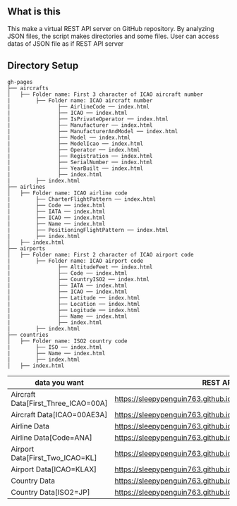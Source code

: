 ## What is this
This make a virtual REST API server on GitHub repository.
By analyzing JSON files, the script makes directories and some files.
User can access datas of JSON file as if REST API server


## Directory Setup
```
gh-pages
├── aircrafts
│   ├── Folder name: First 3 character of ICAO aircraft number
|        ├── Folder name: ICAO aircraft number
|               ├── AirlineCode ── index.html
|               ├── ICAO ── index.html
|               ├── IsPrivateOperator ── index.html
|               ├── Manufacturer ── index.html
|               ├── ManufacturerAndModel ── index.html
|               ├── Model ── index.html
|               ├── ModelIcao ── index.html
|               ├── Operator ── index.html
|               ├── Registration ── index.html
|               ├── SerialNumber ── index.html
|               ├── YearBuilt ── index.html
|               ├── index.html
|        ├── index.html
├── airlines
│   ├── Folder name: ICAO airline code
|        ├── CharterFlightPattern ── index.html
|        ├── Code ── index.html
|        ├── IATA ── index.html
|        ├── ICAO ── index.html
|        ├── Name ── index.html
|        ├── PositioningFlightPattern ── index.html
|        ├── index.html
│   ├── index.html
├── airports
│   ├── Folder name: First 2 character of ICAO airport code
|        ├── Folder name: ICAO airport code
|               ├── AltitudeFeet ── index.html
|               ├── Code ── index.html
|               ├── CountryISO2 ── index.html
|               ├── IATA ── index.html
|               ├── ICAO ── index.html
|               ├── Latitude ── index.html
|               ├── Location ── index.html
|               ├── Logitude ── index.html
|               ├── Name ── index.html
|               ├── index.html
|        ├── index.html
├── countries
│   ├── Folder name: ISO2 country code
|        ├── ISO ── index.html
|        ├── Name ── index.html
|        ├── index.html
│   ├── index.html
```

|  data you want  |  REST API URL  |
| ---- | ---- |
|  Aircraft Data[First_Three_ICAO=00A]   |  https://sleepypenguin763.github.io/Aviation/aircrafts/00A/  |
|  Aircraft Data[ICAO=00AE3A]   |  https://sleepypenguin763.github.io/Aviation/aircrafts/00A/00AE3A  |
|  Airline Data   |  https://sleepypenguin763.github.io/Aviation/airlines/  |
|  Airline Data[Code=ANA]   |  https://sleepypenguin763.github.io/Aviation/airlines/ANA/  |
|  Airport Data[First_Two_ICAO=KL]   |  https://sleepypenguin763.github.io/Aviation/airports/KL/  |
|  Airport Data[ICAO=KLAX]   |  https://sleepypenguin763.github.io/Aviation/airports/KL/KLAX  |
|  Country Data   |  https://sleepypenguin763.github.io/Aviation/countries/  |
|  Country Data[ISO2=JP]   |  https://sleepypenguin763.github.io/Aviation/countries/JP  |
